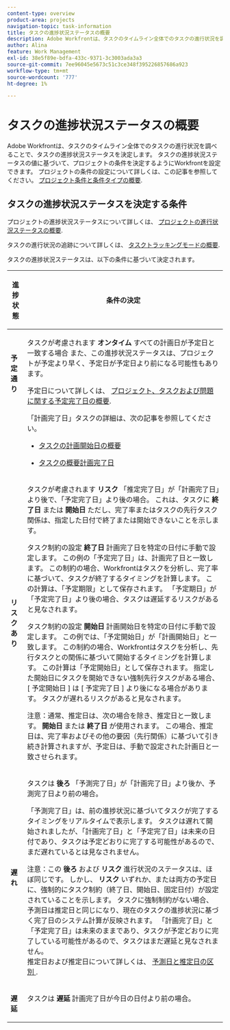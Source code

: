 ```yaml
---
content-type: overview
product-area: projects
navigation-topic: task-information
title: タスクの進捗状況ステータスの概要
description: Adobe Workfrontは、タスクのタイムライン全体でのタスクの進行状況を調べることで、タスクの進捗状況ステータスを決定します。 タスクの進捗状況ステータスの値に基づいて、プロジェクトの条件を決定するようにWorkfrontを設定できます。 プロジェクトの条件の設定の詳細については、「プロジェクトの条件と条件の種類の概要」を参照してください。
author: Alina
feature: Work Management
exl-id: 38e5f89e-bdfa-433c-9371-3c3003ada3a3
source-git-commit: 7ee96045e5673c51c3ce348f395226857686a923
workflow-type: tm+mt
source-wordcount: '777'
ht-degree: 1%

---
```


# タスクの進捗状況ステータスの概要

Adobe Workfrontは、タスクのタイムライン全体でのタスクの進行状況を調べることで、タスクの進捗状況ステータスを決定します。 タスクの進捗状況ステータスの値に基づいて、プロジェクトの条件を決定するようにWorkfrontを設定できます。 プロジェクトの条件の設定について詳しくは、この記事を参照してください。 [プロジェクト条件と条件タイプの概要](../../../manage-work/projects/manage-projects/project-condition-and-condition-type.md).

## タスクの進捗状況ステータスを決定する条件

プロジェクトの進捗状況ステータスについて詳しくは、 [プロジェクトの進行状況ステータスの概要](../../../manage-work/projects/planning-a-project/project-progress-status.md).

タスクの進行状況の追跡について詳しくは、 [タスクトラッキングモードの概要](../../../manage-work/tasks/task-information/task-tracking-mode.md).

タスクの進捗状況ステータスは、以下の条件に基づいて決定されます。

<table> 
 <col> 
 <col> 
 <thead> 
  <tr> 
   <th> <p><strong>進捗状態</strong> </p> </th> 
   <th> <p><strong>条件の決定</strong> </p> </th> 
  </tr> 
 </thead> 
 <tbody> 
  <tr valign="top"> 
   <td scope="col"> <p> </p> <p><strong>予定通り</strong> </p> </td> 
   <td scope="col"> <p>タスクが考慮されます <strong>オンタイム</strong> すべての計画日が予定日と一致する場合 また、この進捗状況ステータスは、プロジェクトが予定より早く、予定日が予定日より前になる可能性もあります。</p> <p>予定日について詳しくは、 <a href="../../../manage-work/projects/planning-a-project/project-projected-completion-date.md" class="MCXref xref">プロジェクト、タスクおよび問題に関する予定完了日の概要</a>.</p> <p>「計画完了日」タスクの詳細は、次の記事を参照してください。</p> 
    <ul> 
     <li> <p><a href="../../../manage-work/tasks/task-information/task-planned-start-date.md" class="MCXref xref">タスクの計画開始日の概要</a> </p> </li> 
     <li> <p><a href="../../../manage-work/tasks/task-information/task-planned-completion-date.md" class="MCXref xref">タスクの概要計画完了日</a> </p> </li> 
    </ul> </td> 
  </tr> 
  <tr> 
   <td><p></p> <p><strong>リスクあり</strong> </p> </td> 
   <td><p>タスクが考慮されます <strong>リスク</strong> 「推定完了日」が「計画完了日」より後で、「予定完了日」より後の場合。 これは、タスクに <strong>終了日</strong> または <strong>開始日</strong> ただし、完了率またはタスクの先行タスク関係は、指定した日付で終了または開始できないことを示します。 </p><p> タスク制約の設定 <strong>終了日</strong> 計画完了日を特定の日付に手動で設定します。 この例の「予定完了日」は、計画完了日と一致します。 この制約の場合、Workfrontはタスクを分析し、完了率に基づいて、タスクが終了するタイミングを計算します。 この計算は、「予定期限」として保存されます。 「予定期日」が「予定完了日」より後の場合、タスクは遅延するリスクがあると見なされます。 </p> <p> タスク制約の設定 <strong>開始日</strong> 計画開始日を特定の日付に手動で設定します。 この例では、「予定開始日」が「計画開始日」と一致します。 この制約の場合、Workfrontはタスクを分析し、先行タスクとの関係に基づいて開始するタイミングを計算します。 この計算は「予定開始日」として保存されます。 指定した開始日にタスクを開始できない強制先行タスクがある場合、[ 予定開始日 ] は [ 予定完了日 ] より後になる場合があります。 タスクが遅れるリスクがあると見なされます。 </p> <p>注意：通常、推定日は、次の場合を除き、推定日と一致します。 <strong>開始日</strong> または <strong>終了日</strong> が使用されます。 この場合、推定日は、完了率およびその他の要因（先行関係）に基づいて引き続き計算されますが、予定日は、手動で設定された計画日と一致させられます。</p> </td> 
  </tr> 
  <tr> 
   <td> <p><strong>遅れ</strong> </p> </td> 
   <td> <p>タスクは <strong>後ろ</strong> 「予測完了日」が「計画完了日」より後か、予測完了日より前の場合。</p> <p>「予測完了日」は、前の進捗状況に基づいてタスクが完了するタイミングをリアルタイムで表示します。 タスクは遅れて開始されましたが、「計画完了日」と「予定完了日」は未来の日付であり、タスクは予定どおりに完了する可能性があるので、まだ遅れているとは見なされません。</p> <p>注意：この <strong>後ろ</strong> および <strong>リスク</strong> 進行状況のステータスは、ほぼ同じです。 しかし、 <strong>リスク</strong> いずれか、または両方の予定日に、強制的にタスク制約（終了日、開始日、固定日付）が設定されていることを示します。 タスクに強制制約がない場合、予測日は推定日と同じになり、現在のタスクの進捗状況に基づく完了日のシステム計算が反映されます。 「計画完了日」と「予定完了日」は未来のままであり、タスクが予定どおりに完了している可能性があるので、タスクはまだ遅延と見なされません。<br>推定日および推定日について詳しくは、 <a href="../../../manage-work/tasks/task-information/differentiate-projected-estimated-dates.md" class="MCXref xref">予測日と推定日の区別 </a>.</p> </td> 
  </tr> 
  <tr valign="top"> 
   <td> <p><strong>遅延</strong> </p> </td> 
   <td> <p>タスクは <strong>遅延</strong> 計画完了日が今日の日付より前の場合。<br></p> </td> 
  </tr> 
 </tbody> 
</table>

<!--hiding this because some users find the images confusing, as they don't really show the dates mentioned in the descriptions above. Keep the pictures though, in case some users will complain that we hid them. 

## How task Progress Status updates over time

The different date types in our projects tell us how tasks are progressing over time:

* On Time

  ![](assets/on-time-progress-status-350x233.png)

* At Risk

  ![](assets/at-risk-progress-status-350x233.png)

* Behind

  ![](assets/behind-progress-status-350x233.png)

* Late

  ![](assets/late-progress-status-350x233.png)

-->